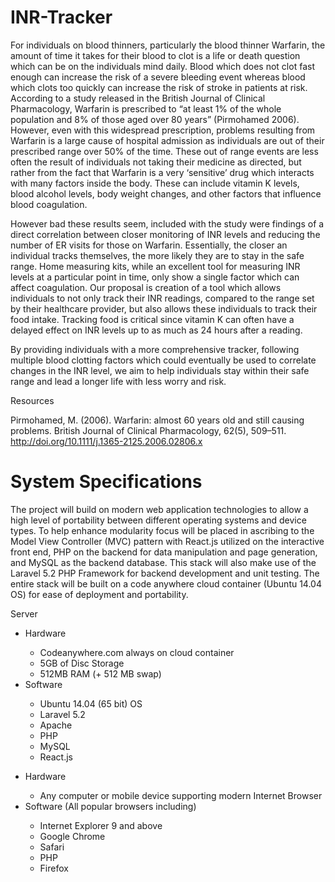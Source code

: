 # INR-Tracker

For individuals on blood thinners, particularly the blood thinner Warfarin, the amount of time it takes for their blood to clot is a life or death question which can be on the individuals mind daily. Blood which does not clot fast enough can increase the risk of a severe bleeding event whereas blood which clots too quickly can increase the risk of stroke in patients at risk. According to a study released in the British Journal of Clinical Pharmacology, Warfarin is prescribed to “at least 1% of the whole population and 8% of those aged over 80 years” (Pirmohamed 2006). However, even with this widespread prescription, problems resulting from Warfarin is a large cause of hospital admission as individuals are out of their prescribed range over 50% of the time. These out of range events are less often the result of individuals not taking their medicine as directed, but rather from the fact that Warfarin is a very ‘sensitive’ drug which interacts with many factors inside the body.  These can include vitamin K levels, blood alcohol levels, body weight changes, and other factors that influence blood coagulation. 

However bad these results seem, included with the study were findings of a direct correlation between closer monitoring of INR levels and reducing the number of ER visits for those on Warfarin. Essentially, the closer an individual tracks themselves, the more likely they are to stay in the safe range. Home measuring kits, while an excellent tool for measuring INR levels at a particular point in time, only show a single factor which can affect coagulation. Our proposal is creation of a tool which allows individuals to not only track their INR readings, compared to the range set by their healthcare provider, but also allows these individuals to track their food intake. Tracking food is critical since vitamin K can often have a delayed effect on INR levels up to as much as 24 hours after a reading. 

By providing individuals with a more comprehensive tracker, following multiple blood clotting factors which could eventually be used to correlate changes in the INR level, we aim to help individuals stay within their safe range and lead a longer life with less worry and risk.




Resources

Pirmohamed, M. (2006). Warfarin: almost 60 years old and still causing problems. British Journal of Clinical Pharmacology, 62(5), 509–511. http://doi.org/10.1111/j.1365-2125.2006.02806.x


 # System Specifications

The project will build on modern web application technologies to allow a high level of portability between different operating systems and device types. To help enhance modularity focus will be placed in ascribing to the Model View Controller (MVC) pattern with React.js utilized on the interactive front end, PHP on the backend for data manipulation and page generation, and MySQL as the backend database. This stack will also make use of the Laravel 5.2 PHP Framework for backend development and unit testing. The entire stack will be built on a code anywhere cloud container (Ubuntu 14.04 OS) for ease of deployment and portability.

Server 
<ul>
  <li>Hardware</li>
    <ul>
      <li>Codeanywhere.com always on cloud container</li>
      <li>5GB of Disc Storage</li>
      <li>512MB RAM (+ 512 MB swap)</li>
    </ul>
  <li>Software</li>
    <ul>
      <li>Ubuntu 14.04 (65 bit) OS</li>
      <li>Laravel 5.2</li>
      <li>Apache</li>
      <li>PHP</li>
      <li>MySQL</li>
      <li>React.js</li>
    </ul>
 </ul>

<ul>
  <li>Hardware</li>
    <ul>
      <li>Any computer or mobile device supporting modern Internet Browser</li>
    </ul>
  <li>Software (All popular browsers including)</li>
    <ul>
      <li>Internet Explorer 9 and above</li>
      <li>Google Chrome</li>
      <li>Safari</li>
      <li>PHP</li>
      <li>Firefox</li>
    </ul>
 </ul>


